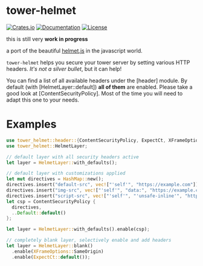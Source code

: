 # tower-helmet

[![Crates.io](https://img.shields.io/crates/v/tower-helmet)](https://crates.io/crates/tower-helmet)
[![Documentation](https://docs.rs/tower-helmet/badge.svg)](https://docs.rs/tower-helmet)
[![License](https://img.shields.io/crates/l/tower-helmet)](LICENSE)

this is still very **work in progress**

a port of the beautiful [helmet.js](https://github.com/helmetjs/helmet) in the javascript world.

`tower-helmet` helps you secure your tower server by setting various HTTP headers. _It's not a silver bullet_, but it can help!

You can find a list of all available headers under the [header] module. By default (with [HelmetLayer::default]) **all of them** are enabled.
Please take a good look at [ContentSecurityPolicy]. Most of the time you will need to adapt this one to your needs.

# Examples

```rust
use tower_helmet::header::{ContentSecurityPolicy, ExpectCt, XFrameOptions};
use tower_helmet::HelmetLayer;

// default layer with all security headers active
let layer = HelmetLayer::with_defaults();

// default layer with customizations applied
let mut directives = HashMap::new();
directives.insert("default-src", vec!["'self'", "https://example.com"]);
directives.insert("img-src", vec!["'self'", "data:", "https://example.com"]);
directives.insert("script-src", vec!["'self'", "'unsafe-inline'", "https://example.com"]);
let csp = ContentSecurityPolicy {
  directives,
  ..Default::default()
};

let layer = HelmetLayer::with_defaults().enable(csp);

// completely blank layer, selectively enable and add headers
let layer = HelmetLayer::blank()
  .enable(XFrameOptions::SameOrigin)
  .enable(ExpectCt::default());
```
